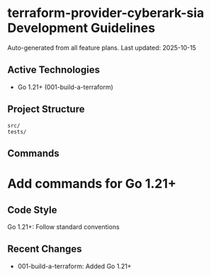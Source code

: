 # terraform-provider-cyberark-sia Development Guidelines

Auto-generated from all feature plans. Last updated: 2025-10-15

## Active Technologies
- Go 1.21+ (001-build-a-terraform)

## Project Structure
```
src/
tests/
```

## Commands
# Add commands for Go 1.21+

## Code Style
Go 1.21+: Follow standard conventions

## Recent Changes
- 001-build-a-terraform: Added Go 1.21+

<!-- MANUAL ADDITIONS START -->
<!-- MANUAL ADDITIONS END -->